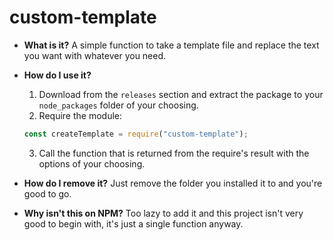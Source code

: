 # custom-template
- **What is it?**
	A simple function to take a template file and replace the text you want with whatever you need.

- **How do I use it?**
	1. Download from the `releases` section and extract the package to your `node_packages` folder of your choosing.
	2. Require the module:
	```js
	const createTemplate = require("custom-template");
	```
	3. Call the function that is returned from the require's result with the options of your choosing.

- **How do I remove it?**
	Just remove the folder you installed it to and you're good to go.

- **Why isn't this on NPM?**
	Too lazy to add it and this project isn't very good to begin with, it's just a single function anyway.
